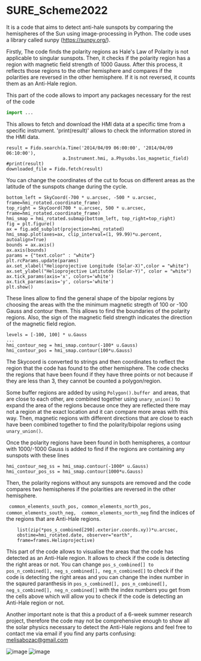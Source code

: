 # SURE_Scheme2022
It is a code that aims to detect anti-hale sunspots by comparing the hemispheres of the Sun using image-processing in Python. The code uses a library called sunpy (https://sunpy.org/).

Firstly, The code finds the polarity regions as Hale's Law of Polarity is not applicable to singular sunspots. Then, it checks if the polarity region has a region with magnetic field strength of 1000 Gauss. After this process, it reflects those regions to the other hemisphere and compares if the polarities are reversed in the other hemisphere. If it is not reversed, it counts them as an Anti-Hale region. 


This part of the code allows to import any packages necessary for the rest of the code
```python
import ...
```

This allows to fetch and download the HMI data at a specific time from a specific instrument. 'print(result)' allows to check the information stored in the HMI data.
```
result = Fido.search(a.Time('2014/04/09 06:00:00', '2014/04/09 06:10:00'), 
                     a.Instrument.hmi, a.Physobs.los_magnetic_field)
#print(result)
downloaded_file = Fido.fetch(result)
```

You can change the coordinates of the cut to focus on different areas as the latitude of the sunspots change during the cycle.
```
bottom_left = SkyCoord(-700 * u.arcsec, -500 * u.arcsec, frame=hmi_rotated.coordinate_frame)
top_right = SkyCoord(700 * u.arcsec, 500 * u.arcsec, frame=hmi_rotated.coordinate_frame)
hmi_smap = hmi_rotated.submap(bottom_left, top_right=top_right)
fig = plt.figure()
ax = fig.add_subplot(projection=hmi_rotated)
hmi_smap.plot(axes=ax, clip_interval=(1, 99.99)*u.percent, autoalign=True)
bounds = ax.axis()
ax.axis(bounds)
params = {"text.color" : "white"}
plt.rcParams.update(params)
ax.set_xlabel("Helioprojective Longitude (Solar-X)",color = "white") 
ax.set_ylabel("Helioprojective Latitutde (Solar-Y)", color = "white")
ax.tick_params(axis='x', colors='white')
ax.tick_params(axis='y', colors='white')
plt.show()
```

These lines allow  to find the general shape of the bipolar regions by choosing the areas with the the minimum magnetic stregth of 100 or -100 Gauss and contour them. This allows to find the boundaries of the polarity regions. Also, the sign of the magnetic field strength indicates the direction of the magnetic field region.
```
levels = [-100, 100] * u.Gauss
...
hmi_contour_neg = hmi_smap.contour(-100* u.Gauss)
hmi_contour_pos = hmi_smap.contour(100*u.Gauss)
```

The Skycoord is converted to strings and then coordinates to reflect the region that the code has found to the other hemisphere. The code checks the regions that have been found if they have three points or not because if they are less than 3, they cannot be counted a polygon/region. 

Some buffer regions are added by using ```Polygon().buffer ```and areas, that are close to each other, are combined together using ```unary_union()``` to expand the area of the regions because once they are reflected there may not a region at the exact location and it can compare more areas with this way. Then, magnetic regions with different directions that are close to each have been combined together to find the polarity/bipolar regions using ```unary_union()```. 

Once the polarity regions have been found in both hemispheres, a contour with 1000/-1000 Gauss is added to find if the regions are containing any sunspots with these lines
```
hmi_contour_neg_ss = hmi_smap.contour(-1000* u.Gauss)
hmi_contour_pos_ss = hmi_smap.contour(1000*u.Gauss)
```
Then, the polarity regions without any sunspots are removed and the code compares two hemispheres if the polarities are reversed in the other hemisphere.

``` common_elements_south_pos, common_elements_north_pos, common_elements_south_neg,  common_elements_north_neg``` find the indices of the regions that are Anti-Hale regions.


```ch_boundary = SkyCoord(
    list(zip(*pos_s_combined[290].exterior.coords.xy))*u.arcsec,
    obstime=hmi_rotated.date, observer="earth",
    frame=frames.Helioprojective)
``` 
This part of the code allows to visualise the areas that the code has detected as an Anti-Hale region. It allows to check if the code is detecting the right areas or not. You can change ```pos_s_combined[] to pos_n_combined[], neg_s_combined[], neg_n_combined[]``` to check if the code is detecting the right areas and you can change the index number in the sqaured paranthesis in ```pos_s_combined[], pos_n_combined[], neg_s_combined[], neg_n_combined[]``` with the index numbers you get from the cells above which will allow you to check if the code is detecting an Anti-Hale region or not.


Another important note is that this a product of a 6-week summer research project, therefore the code may not be comprehensive enough to show all the solar physics necessary to detect the Anti-Hale regions and feel free to contact me via email if you find any parts confusing: melisabozac@gmail.com


![image](https://user-images.githubusercontent.com/34107944/201670007-c5576b12-5616-4bf8-baea-087ab68fef08.png)
![image](https://user-images.githubusercontent.com/34107944/201670077-abc6c865-0b12-4039-9c0e-0fa1ef80da95.png)
